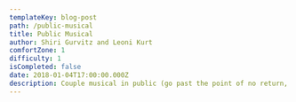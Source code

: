 ```yaml
---
templateKey: blog-post
path: /public-musical
title: Public Musical
author: Shiri Gurvitz and Leoni Kurt
comfortZone: 1
difficulty: 1
isCompleted: false
date: 2018-01-04T17:00:00.000Z
description: Couple musical in public (go past the point of no return, no backward glances)
---
```

